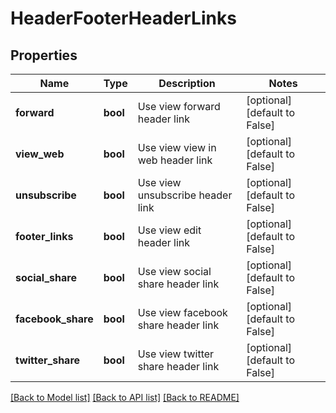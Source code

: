 # HeaderFooterHeaderLinks

## Properties
Name | Type | Description | Notes
------------ | ------------- | ------------- | -------------
**forward** | **bool** | Use view forward header link | [optional] [default to False]
**view_web** | **bool** | Use view view in web header link | [optional] [default to False]
**unsubscribe** | **bool** | Use view unsubscribe header link | [optional] [default to False]
**footer_links** | **bool** | Use view edit header link | [optional] [default to False]
**social_share** | **bool** | Use view social share header link | [optional] [default to False]
**facebook_share** | **bool** | Use view facebook share header link | [optional] [default to False]
**twitter_share** | **bool** | Use view twitter share header link | [optional] [default to False]

[[Back to Model list]](../README.md#documentation-for-models) [[Back to API list]](../README.md#documentation-for-api-endpoints) [[Back to README]](../README.md)



